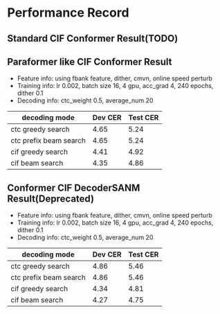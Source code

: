 # Performance Record

## Standard CIF Conformer Result(TODO)


## Paraformer like CIF Conformer Result

* Feature info: using fbank feature, dither, cmvn, online speed perturb
* Training info: lr 0.002, batch size 16, 4 gpu, acc_grad 4, 240 epochs, dither 0.1
* Decoding info: ctc_weight 0.5, average_num 20

| decoding mode          | Dev CER | Test CER |
|------------------------| --- | ---- |
| ctc greedy search      | 4.65 | 5.24 |
| ctc prefix beam search | 4.65 | 5.24 |
| cif greedy search      | 4.41 | 4.92 |
| cif beam search        | 4.35 | 4.86 |

## Conformer CIF DecoderSANM Result(Deprecated)

* Feature info: using fbank feature, dither, cmvn, online speed perturb
* Training info: lr 0.002, batch size 16, 4 gpu, acc_grad 4, 240 epochs, dither 0.1
* Decoding info: ctc_weight 0.5, average_num 20

| decoding mode          | Dev CER | Test CER |
|------------------------|------| ---- |
| ctc greedy search      | 4.86 | 5.46 |
| ctc prefix beam search | 4.86 | 5.46 |
| cif greedy search      | 4.34 | 4.81 |
| cif beam search        | 4.27 | 4.75 |

